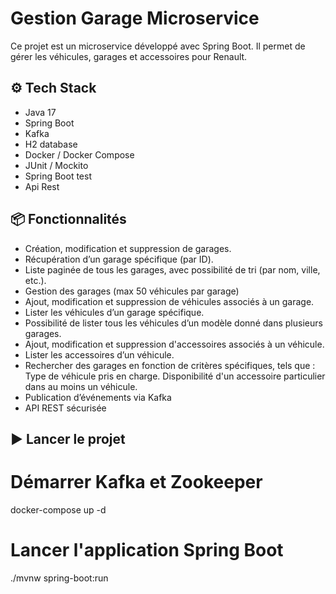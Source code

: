 ﻿# Gestion Garage Microservice

Ce projet est un microservice développé avec Spring Boot. Il permet de gérer les véhicules, garages et accessoires pour Renault.

## ⚙️ Tech Stack

- Java 17
- Spring Boot
- Kafka
- H2 database
- Docker / Docker Compose
- JUnit / Mockito
- Spring Boot test
- Api Rest

## 📦 Fonctionnalités

- Création, modification et suppression de garages.
- Récupération d’un garage spécifique (par ID).
- Liste paginée de tous les garages, avec possibilité de tri (par nom, ville, etc.).
- Gestion des garages (max 50 véhicules par garage)
- Ajout, modification et suppression de véhicules associés à un garage.
- Lister les véhicules d’un garage spécifique.
- Possibilité de lister tous les véhicules d’un modèle donné dans plusieurs garages.
- Ajout, modification et suppression d'accessoires associés à un véhicule.
- Lister les accessoires d’un véhicule.
- Rechercher des garages en fonction de critères spécifiques, tels que :
  Type de véhicule pris en charge.
  Disponibilité d'un accessoire particulier dans au moins un véhicule.
- Publication d’événements via Kafka
- API REST sécurisée

## ▶️ Lancer le projet

# Démarrer Kafka et Zookeeper
docker-compose up -d

# Lancer l'application Spring Boot
./mvnw spring-boot:run
